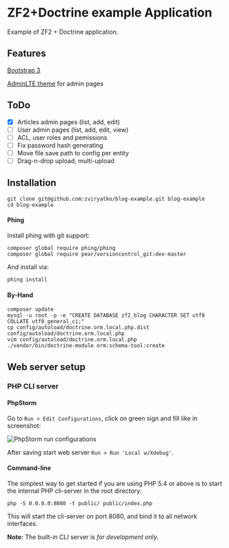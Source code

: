 ZF2+Doctrine example Application
================================

Example of ZF2 + Doctrine application.

Features
--------

[Bootstrap 3](https://getbootstrap.com/)

[AdminLTE theme](https://almsaeedstudio.com/) for admin pages

ToDo
----

- [x] Articles admin pages (list, add, edit)
- [ ] User admin pages (list, add, edit, view)
- [ ] ACL, user roles and pemissions
- [ ] Fix password hash generating
- [ ] Move file save path to config per entity
- [ ] Drag-n-drop upload, multi-upload

Installation
------------

    git clone git@github.com:zviryatko/blog-example.git blog-example
    cd blog-example

#### Phing

Install phing with git support:

    composer global require phing/phing
    composer global require pear/versioncontrol_git:dev-master
    
And install via:

    phing install

#### By-Hand

    composer update
    mysql -u root -p -e "CREATE DATABASE zf2_blog CHARACTER SET utf8 COLLATE utf8_general_ci;"
    cp config/autoload/doctrine.orm.local.php.dist config/autoload/doctrine.orm.local.php
    vim config/autoload/doctrine.orm.local.php
    ./vendor/bin/doctrine-module orm:schema-tool:create


Web server setup
----------------

### PHP CLI server

#### PhpStorm

Go to `Run > Edit Configurations`, click on green sign and fill like in screenshot:

![PhpStorm run configurations](https://dl.dropboxusercontent.com/u/12457762/screenshot/screenshot-2015-10-04_11%3A22%3A24.png)

After saving start web server `Run > Run 'Local w/Xdebug'`.

#### Command-line

The simplest way to get started if you are using PHP 5.4 or above is to start the internal PHP cli-server in the root
directory:

    php -S 0.0.0.0:8080 -t public/ public/index.php

This will start the cli-server on port 8080, and bind it to all network
interfaces.

**Note:** The built-in CLI server is *for development only*.

